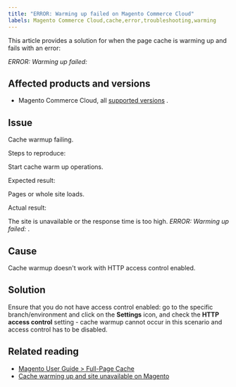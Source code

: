 ```yaml
---
title: "ERROR: Warming up failed on Magento Commerce Cloud"
labels: Magento Commerce Cloud,cache,error,troubleshooting,warming
---
```


This article provides a solution for when the page cache is warming up and fails with an error:

 *ERROR: Warming up failed: <website link>* 

## Affected products and versions

* Magento Commerce Cloud, all [supported versions](https://magento.com/sites/default/files/magento-software-lifecycle-policy.pdf) .

## Issue

Cache warmup failing.

 <span class="wysiwyg-underline">Steps to reproduce:</span> 

Start cache warm up operations.

 <span class="wysiwyg-underline">Expected result:</span> 

Pages or whole site loads.

 <span class="wysiwyg-underline">Actual result:</span> 

The site is unavailable or the response time is too high. *ERROR: Warming up failed: <website link>* .

## Cause

Cache warmup doesn't work with HTTP access control enabled.

## Solution

Ensure that you do not have access control enabled: go to the specific branch/environment and click on the **Settings** icon, and check the **HTTP access control** setting - cache warmup cannot occur in this scenario and access control has to be disabled.

## Related reading

* [Magento User Guide > Full-Page Cache](https://docs.magento.com/user-guide/system/cache-full-page.html)
* [Cache warming up and site unavailable on Magento](https://support.magento.com/hc/en-us/articles/360051308371)

